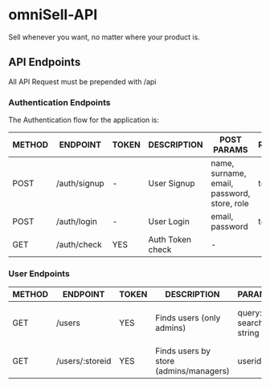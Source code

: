 # omniSell-API
Sell whenever you want, no matter where your product is. 


## API Endpoints

All API Request must be prepended with /api            


### Authentication Endpoints

The Authentication flow for the application is:


METHOD | ENDPOINT         | TOKEN | DESCRIPTION              | POST PARAMS                                     | RETURNS
-------|------------------|-------|--------------------------|-------------------------------------------------|-----------------------------
POST   | /auth/signup     | -     | User Signup              | name, surname, email, password, store, role     | token
POST   | /auth/login      | -     | User Login               | email, password                                 | token
GET    | /auth/check      | YES   | Auth Token check         | -                                               |



### User Endpoints

METHOD | ENDPOINT         | TOKEN | DESCRIPTION                   | PARAMS                                          | RETURNS
-------|------------------|-------|-------------------------------|-------------------------------------------------|----------------------------
GET    | /users           | YES   | Finds users (only admins)     | query: search string                            | list of matching usernames and ids
GET    | /users/:storeid  | YES   | Finds users by store (admins/managers)  | userid                      



